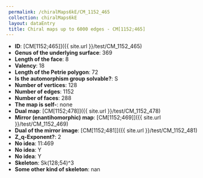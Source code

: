 ```yaml
--- 
 permalink: /chiralMaps6kE/CM_1152_465 
 collection: chiralMaps6kE
 layout: dataEntry
 title: Chiral maps up to 6000 edges - CM[1152;465]
---
```


- **ID**: [CM[1152;465]]({{ site.url }}/test/CM_1152_465)
- **Genus of the underlying surface**: 369
- **Length of the face**: 8
- **Valency**: 18
- **Length of the Petrie polygon**: 72
- **Is the automorphism group solvable?**: S
- **Number of vertices**: 128
- **Number of edges**: 1152
- **Number of faces**: 288
- **The map is self-**: none
- **Dual map**: [CM[1152;478]]({{ site.url }}/test/CM_1152_478)
- **Mirror (enantihomorphic) map**: [CM[1152;469]]({{ site.url }}/test/CM_1152_469)
- **Dual of the mirror image**: [CM[1152;481]]({{ site.url }}/test/CM_1152_481)
- **Z_q-Exponent?**: 2
- **No idea**:  11:469
- **No idea**: Y
- **No idea**: Y
- **Skeleton**: Sk(128;54)^3
- **Some other kind of skeleton**: nan
